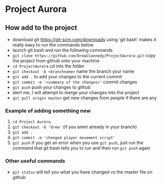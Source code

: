 # Project Aurora
## How add to the project
- download git https://git-scm.com/downloads using 'git bash' makes it really easy to run the commands below
- launch git bash and run the following commands
- `git clone https://github.com/DrewCCannedy/ProjectAurora.git` copy the project from github onto your machine
- `cd ProjectAurora` cd into the folder 
- `git checkout -b <branchname>` name the branch your name
- `git add .` to add your changes to the current commit
- `git commit -m '<summary of the changes>'` commit changes
- `git push` push your changes to github
- alert me, I will attempt to merge your changes into the project
- `git pull origin master` get new changes from people if there are any

### Example of adding something new 
1. `cd Project Aurora`
2. `git checkout -b 'drew'` (if you arent already in your branch)
3. `git add .`
4. `git commit -m 'changed player movement script'`
5. `git push`
if you get an error when you use `git push`, just run the command that git bash tells you to run and then run `git push` again

### Other useful commands
- `git status` will tell you what you have changed vs the master file on github
